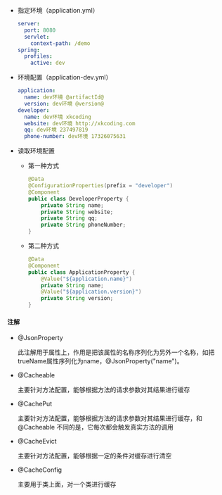 * 指定环境（application.yml）

  ```yml
  server:
    port: 8080
    servlet:
      context-path: /demo
  spring:
    profiles:
      active: dev
  
  ```

* 环境配置（application-dev.yml）

  ```yml
  application:
    name: dev环境 @artifactId@
    version: dev环境 @version@
  developer:
    name: dev环境 xkcoding
    website: dev环境 http://xkcoding.com
    qq: dev环境 237497819
    phone-number: dev环境 17326075631
  ```

* 读取环境配置

  * 第一种方式

    ```java
    @Data
    @ConfigurationProperties(prefix = "developer")
    @Component
    public class DeveloperProperty {
    	private String name;
    	private String website;
    	private String qq;
    	private String phoneNumber;
    }
    ```

  * 第二种方式

    ```java
    @Data
    @Component
    public class ApplicationProperty {
    	@Value("${application.name}")
    	private String name;
    	@Value("${application.version}")
    	private String version;
    }
    ```




#### 注解

* @JsonProperty

  此注解用于属性上，作用是把该属性的名称序列化为另外一个名称，如把trueName属性序列化为name，@JsonProperty("name")。 
  
* @Cacheable

  主要针对方法配置，能够根据方法的请求参数对其结果进行缓存

* @CachePut

  主要针对方法配置，能够根据方法的请求参数对其结果进行缓存，和 @Cacheable 不同的是，它每次都会触发真实方法的调用

* @CacheEvict

  主要针对方法配置，能够根据一定的条件对缓存进行清空

* @CacheConfig

  主要用于类上面，对一个类进行缓存

